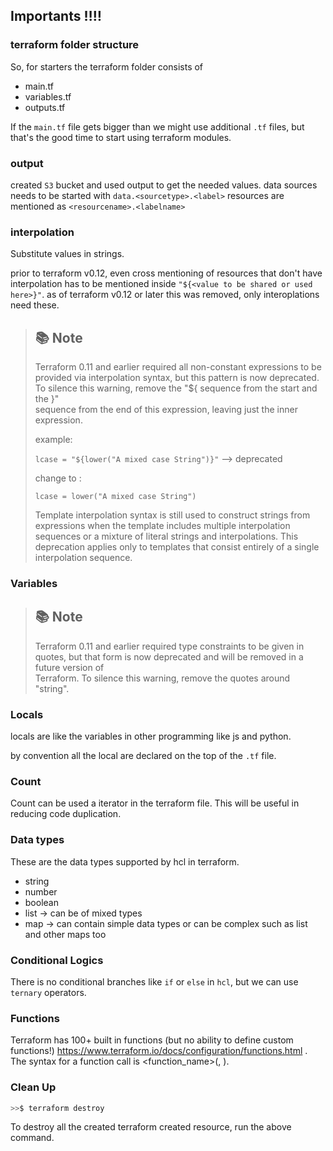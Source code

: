 ## Importants ‼‼

### terraform folder structure

So, for starters the terraform folder consists of

- main.tf
- variables.tf
- outputs.tf

If the `main.tf` file gets bigger than we might use additional `.tf` files, but that's the good time to start using
terraform modules.

### output

created `S3` bucket and used output to get the needed values.
data sources needs to be started with `data.<sourcetype>.<label>`
resources are mentioned as `<resourcename>.<labelname>`

### interpolation

Substitute values in strings.

prior to terraform v0.12, even cross mentioning of resources that don't have interpolation has to be mentioned inside `"${<value to be shared or used here>}"`.
as of terraform v0.12 or later this was removed, only interoplations need these.

> ## 📚 Note
>
> Terraform 0.11 and earlier required all non-constant expressions to be
> provided via interpolation syntax, but this pattern is now deprecated. To
> silence this warning, remove the "\${ sequence from the start and the }"  
> sequence from the end of this expression, leaving just the inner expression.
>
> example:
>
> `lcase = "${lower("A mixed case String")}"` --> deprecated
>
> change to :
>
> `lcase = lower("A mixed case String")`
>
> Template interpolation syntax is still used to construct strings from
> expressions when the template includes multiple interpolation sequences or a
> mixture of literal strings and interpolations. This deprecation applies only
> to templates that consist entirely of a single interpolation sequence.

### Variables

> ## 📚 Note
>
> Terraform 0.11 and earlier required type constraints to be given in quotes,
> but that form is now deprecated and will be removed in a future version of  
> Terraform. To silence this warning, remove the quotes around "string".

### Locals

locals are like the variables in other programming like js and python.

by convention all the local are declared on the top of the `.tf` file.

### Count

Count can be used a iterator in the terraform file.
This will be useful in reducing code duplication.

### Data types

These are the data types supported by hcl in terraform.

- string
- number
- boolean
- list -> can be of mixed types
- map -> can contain simple data types or can be complex such as list and other maps too

### Conditional Logics

There is no conditional branches like `if` or `else` in `hcl`, but we can use `ternary` operators.

### Functions

Terraform has 100+ built in functions (but no ability to define custom functions!)
https://www.terraform.io/docs/configuration/functions.html .
The syntax for a function call is <function_name>(<arg1>, <arg2>).


### Clean Up

```bash
>>$ terraform destroy
```

To destroy all the created terraform created resource, run the above command.